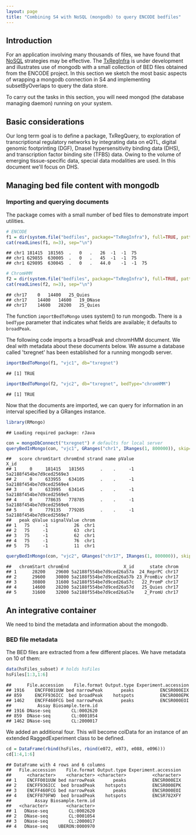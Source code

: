 ```yaml
---
layout: page
title: "Combining S4 with NoSQL (mongodb) to query ENCODE bedfiles"
---
```





## Introduction

For an application involving many thousands of files,
we have found that [NoSQL](https://en.wikipedia.org/wiki/NoSQL)
strategies may be effective.  The [TxRegInfra](https://github.com/vjcitn/TxRegInfra) is under development and illustrates use of mongodb
with a small collection of BED files obtained from the
ENCODE project.  In this section we sketch the most
basic aspects of wrapping a mongodb connection in S4 and
implementing subsetByOverlaps to query the data store.

To carry out the tasks in this section, you will need mongod
(the database managing daemon) running on your system.  

## Basic considerations



Our long term goal is
to define a package,
TxRegQuery, to exploration of transcriptional regulatory networks
by integrating data on eQTL, digital genomic footprinting (DGF), DnaseI
hypersensitivity binding data (DHS), and transcription
factor binding site (TFBS) data.  Owing to the volume of emerging tissue-specific
data, special data modalities are used.  In this document
we'll focus on DHS.

## Managing bed file content with mongodb

### Importing and querying documents

The package comes with a small number of bed files to demonstrate
import utilities.

```r
# ENCODE
f1 = dir(system.file("bedfiles", package="TxRegInfra"), full=TRUE, patt="ENCFF971VCD")
cat(readLines(f1, n=3), sep="\n")
```

```
## chr1	181415	181565	.	0	.	26	-1	-1	75
## chr1	629855	630005	.	0	.	45	-1	-1	75
## chr1	629895	630045	.	0	.	44.0	-1	-1	75
```

```r
# ChromHMM
f2 = dir(system.file("bedfiles", package="TxRegInfra"), full=TRUE, patt="E096_imp12")
cat(readLines(f2, n=3), sep="\n")
```

```
## chr17	0	14400	25_Quies
## chr17	14400	14600	19_DNase
## chr17	14600	28200	25_Quies
```

The function `importBedToMongo` uses system() to run
mongodb.
There is a `bedType` parameter that indicates what fields are available; it
defaults to `broadPeak`.

The following code imports a broadPeak and chromHMM document.
We deal with metadata about these documents below.
We assume a database called 'txregnet' has been established
for a running mongodb server.

```r
importBedToMongo(f1, "vjc1", db="txregnet")
```

```
## [1] TRUE
```

```r
importBedToMongo(f2, "vjc2", db="txregnet", bedType="chromHMM")
```

```
## [1] TRUE
```

Now that the documents are imported, we can query for
information in an interval specified by a GRanges instance.

```r
library(RMongo)
```

```
## Loading required package: rJava
```

```r
con = mongoDbConnect("txregnet") # defaults for local server
queryBedInMongo(con, "vjc1", GRanges("chr1", IRanges(1, 800000)), skip=0, limit=5)
```

```
##   score chromStart chromEnd strand name pValue                     X_id
## 1     0     181415   181565      .    .     -1 5a2188f454be7d9ced2569e3
## 2     0     633955   634105      .    .     -1 5a2188f454be7d9ced2569e4
## 3     0     633995   634145      .    .     -1 5a2188f454be7d9ced2569e5
## 4     0     778635   778785      .    .     -1 5a2188f454be7d9ced2569e6
## 5     0     779135   779285      .    .     -1 5a2188f454be7d9ced2569e7
##   peak qValue signalValue chrom
## 1   75     -1          26  chr1
## 2   75     -1          63  chr1
## 3   75     -1          62  chr1
## 4   75     -1          76  chr1
## 5   75     -1          11  chr1
```

```r
queryBedInMongo(con, "vjc2", GRanges("chr17", IRanges(1, 800000)), skip=0, limit=5)
```

```
##   chromStart chromEnd                     X_id      state chrom
## 1      28200    29600 5a2188f554be7d9ced26a57a  24_ReprPC chr17
## 2      29600    30800 5a2188f554be7d9ced26a57b 23_PromBiv chr17
## 3      30800    31600 5a2188f554be7d9ced26a57c   22_PromP chr17
## 4      14600    28200 5a2188f554be7d9ced26a57d   25_Quies chr17
## 5      31600    32000 5a2188f554be7d9ced26a57e    2_PromU chr17
```

## An integrative container

We need to bind the metadata and information about the mongodb.

### BED file metadata

The BED files are extracted from a few different places.  We have
metadata on 10 of them:

```r
data(hsFiles_subset) # holds hsFiles
hsFiles[1:3,1:6]
```

```
##      File.accession    File.format Output.type Experiment.accession
## 1916    ENCFF001UUW bed narrowPeak       peaks          ENCSR000EIX
## 859     ENCFF936ICC  bed broadPeak    hotspots          ENCSR000EPK
## 1462    ENCFF460FCG bed narrowPeak       peaks          ENCSR000EOI
##          Assay Biosample.term.id
## 1916 DNase-seq        CL:0002620
## 859  DNase-seq        CL:0001054
## 1462 DNase-seq        CL:2000017
```
We added an additional four.  This will become colData for an
instance of an extended RaggedExperiment class to be defined.


```r
cd = DataFrame(rbind(hsFiles, rbind(e072, e073, e088, e096)))
cd[1:4,1:6]
```

```
## DataFrame with 4 rows and 6 columns
##   File.accession    File.format Output.type Experiment.accession
##      <character>    <character> <character>          <character>
## 1    ENCFF001UUW bed narrowPeak       peaks          ENCSR000EIX
## 2    ENCFF936ICC  bed broadPeak    hotspots          ENCSR000EPK
## 3    ENCFF460FCG bed narrowPeak       peaks          ENCSR000EOI
## 4    ENCFF879FWO  bed broadPeak    hotspots          ENCSR782XFY
##         Assay Biosample.term.id
##   <character>       <character>
## 1   DNase-seq        CL:0002620
## 2   DNase-seq        CL:0001054
## 3   DNase-seq        CL:2000017
## 4   DNase-seq    UBERON:0000970
```








